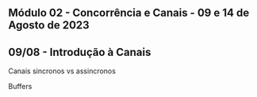## Módulo 02 - Concorrência e Canais - 09 e 14 de Agosto de 2023

## 09/08 - Introdução à Canais

Canais sincronos vs assincronos

Buffers
